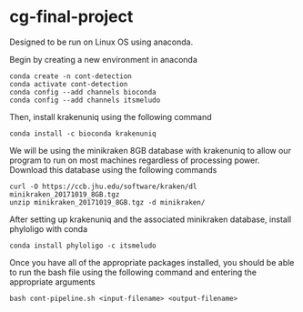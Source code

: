 # cg-final-project
Designed to be run on Linux OS using anaconda.

Begin by creating a new environment in anaconda 
```
conda create -n cont-detection
conda activate cont-detection
conda config --add channels bioconda
conda config --add channels itsmeludo
```

Then, install krakenuniq using the following command
```
conda install -c bioconda krakenuniq
```
We will be using the minikraken 8GB database with krakenuniq to allow our program to run on most machines regardless of processing power. Download this database using the following commands

```
curl -O https://ccb.jhu.edu/software/kraken/dl minikraken_20171019_8GB.tgz
unzip minikraken_20171019_8GB.tgz -d minikraken/
```

After setting up krakenuniq and the associated minikraken database, install phyloligo with conda
```
conda install phyloligo -c itsmeludo
```
Once you have all of the appropriate packages installed, you should be able to run the bash file using the following command and entering the appropriate arguments
```
bash cont-pipeline.sh <input-filename> <output-filename>
```
